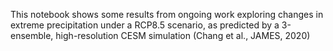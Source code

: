 This notebook shows some results from ongoing work exploring changes in extreme precipitation under a RCP8.5 scenario, as predicted by a 3-ensemble, high-resolution CESM simulation (Chang et al., JAMES, 2020)
